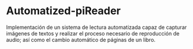 # Automatized-piReader
Implementación de un sistema de lectura automatizada capaz de capturar imágenes de textos y realizar el proceso necesario de reproducción de audio; así como el cambio automático de páginas de un libro.
